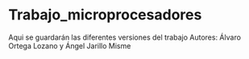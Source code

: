 # Trabajo_microprocesadores
Aqui se guardarán las diferentes versiones del trabajo
Autores: Álvaro Ortega Lozano y Ángel Jarillo Misme

